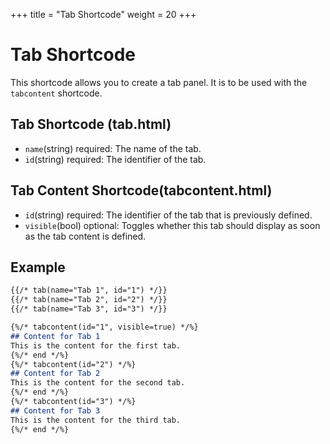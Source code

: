 +++
title = "Tab Shortcode"
weight = 20
+++
# Tab Shortcode
This shortcode allows you to create a tab panel. It is to be used with the `tabcontent` shortcode.
## Tab Shortcode (tab.html)
- `name`(string) required: The name of the tab.
- `id`(string) required: The identifier of the tab.

## Tab Content Shortcode(tabcontent.html)
- `id`(string) required: The identifier of the tab that is previously defined.
- `visible`(bool) optional: Toggles whether this tab should display as soon as the tab content is defined.

## Example
```markdown
{{/* tab(name="Tab 1", id="1") */}}
{{/* tab(name="Tab 2", id="2") */}}
{{/* tab(name="Tab 3", id="3") */}}

{%/* tabcontent(id="1", visible=true) */%}
## Content for Tab 1
This is the content for the first tab.
{%/* end */%}
{%/* tabcontent(id="2") */%}
## Content for Tab 2
This is the content for the second tab.
{%/* end */%}
{%/* tabcontent(id="3") */%}
## Content for Tab 3
This is the content for the third tab.
{%/* end */%}